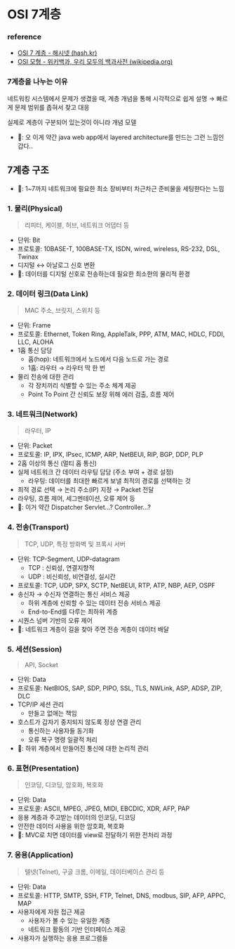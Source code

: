 # OSI 7계층

### 

### reference

- [OSI 7 계층 - 해시넷 (hash.kr)](http://wiki.hash.kr/index.php/OSI_7_%EA%B3%84%EC%B8%B5)
- [OSI 모형 - 위키백과, 우리 모두의 백과사전 (wikipedia.org)](https://ko.wikipedia.org/wiki/OSI_%EB%AA%A8%ED%98%95)

### 7계층을 나누는 이유

네트워킹 시스템에서 문제가 생겼을 때, 계층 개념을 통해 시각적으로 쉽게 설명 → 빠르게 문제 범위를 좁혀서 찾고 대응

실제로 계층이 구분되어 있는것이 아니라 개념 모델

- 🧠: 오 이게 약간 java web app에서 layered architecture를 만드는 그런 느낌인갑다..

## 7계층 구조

- 🧠: 1~7까지 네트워크에 필요한 최소 장비부터 차근차근 준비물을 세팅한다는 느낌

### 

### **1. 물리(Physical)**

> 리피터, 케이블, 허브, 네트워크 어댑터 등

- 단위: Bit
- 프로토콜: 10BASE-T, 100BASE-TX, ISDN, wired, wireless, RS-232, DSL, Twinax
- 디지털 ↔ 아날로그 신호 변환
- 🧠: 데이터를 디지털 신호로 전송하는데 필요한 최소한의 물리적 환경

### 

### **2. 데이터 링크(Data Link)**

> MAC 주소, 브릿지, 스위치 등

- 단위: Frame
- 프로토콜: Ethernet, Token Ring, AppleTalk, PPP, ATM, MAC, HDLC, FDDI, LLC, ALOHA
- 1홉 통신 담당
  - 홉(hop): 네트워크에서 노드에서 다음 노드로 가는 경로
  - 1홉: 라우터 → 라우터 딱 한 번
- 물리 전송에 대한 관리
  - 각 장치끼리 식별할 수 있는 주소 체계 제공
  - Point To Point 간 신뢰도 보장 위해 에러 검출, 흐름 제어

### 

### **3. 네트워크(Network)**

> 라우터, IP

- 단위: Packet
- 프로토콜: IP, IPX, IPsec, ICMP, ARP, NetBEUI, RIP, BGP, DDP, PLP
- 2홉 이상의 통신 (멀티 홉 통신)
- 실제 네트워크 간 데이터 라우팅 담당 (주소 부여 + 경로 설정)
  - 라우팅: 데이터를 최대한 빠르게 보낼 최적의 경로를 선택하는 것
- 최적 경로 선택 → 논리 주소(IP) 지정 → Packet 전달
- 라우팅, 흐름 제어, 세그멘테이션, 오류 제어 등
- 🧠: 이거 약간 Dispatcher Servlet…? Controller…?

### 

### **4. 전송(Transport)**

> TCP, UDP, 특정 방화벽 및 프록시 서버

- 단위: TCP-Segment, UDP-datagram
  - TCP : 신뢰성, 연결지향적
  - UDP : 비신뢰성, 비연결성, 실시간
- 프로토콜: TCP, UDP, SPX, SCTP, NetBEUI, RTP, ATP, NBP, AEP, OSPF
- 송신자 → 수신자 연결하는 통신 서비스 제공
  - 하위 계층에 신뢰할 수 있는 데이터 전송 서비스 제공
  - End-to-End를 다루는 최하위 계층
- 시퀀스 넘버 기반의 오류 제어
- 🧠: 네트워크 계층이 길을 찾아 주면 전송 계층이 데이터 배달

### 

### **5. 세션(Session)**

> API, Socket

- 단위: Data
- 프로토콜: NetBIOS, SAP, SDP, PIPO, SSL, TLS, NWLink, ASP, ADSP, ZIP, DLC
- TCP/IP 세션 관리
  - 만들고 없애는 책임
- 호스트가 갑자기 중지되지 않도록 정상 연결 관리
  - 통신하는 사용자들 동기화
  - 오류 복구 명령 일괄적 처리
- 🧠: 하위 계층에서 만들어진 통신에 대한 논리적 관리

### 

### **6. 표현(Presentation)**

> 인코딩, 디코딩, 암호화, 복호화

- 단위: Data
- 프로토콜: ASCII, MPEG, JPEG, MIDI, EBCDIC, XDR, AFP, PAP
- 응용 계층과 주고받는 데이터의 인코딩, 디코딩
- 안전한 데이터 사용을 위한 암호화, 복호화
- 🧠: MVC로 치면 데이터를 view로 전달하기 위한 전처리 과정

### 

### **7. 응용(Application)**

> 텔넷(Telnet), 구글 크롬, 이메일, 데이터베이스 관리 등

- 단위: Data
- 프로토콜: HTTP, SMTP, SSH, FTP, Telnet, DNS, modbus, SIP, AFP, APPC, MAP
- 사용자에게 자원 접근 제공
  - 사용자가 볼 수 있는 유일한 계층
  - 네트워크 활동의 기반 인터페이스 제공
- 사용자가 실행하는 응용 프로그램들




